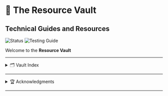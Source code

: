 # 🌸 The Resource Vault

<div>
  <h2>Technical Guides and Resources</h2>
</div>

<!-- Need to make these better :/ -->
![Status](https://img.shields.io/badge/status-active-brightgreen) 
![Testing Guide](https://img.shields.io/badge/guide-testing-blue) 

Welcome to the **Resource Vault**

---

<details>
  <summary>🗂️ Vault Index</summary>
  
  <div>
    <h3>🧪 <a href="./guide-vault/Api-Testing-Guide.md">API Testing Guide</a></h3>
    <p>um short info thing here</p>
  </div>

  <div>
    <h3>🐳 Docker Guide (Coming Soon Maybe)</h3>
    <p>um short info thing here</p>
  </div>
</details>

---

<details>
  <summary>🏆 Acknowledgments</summary>
  
  <div>
    <h3>example name>
    <p>Worked on the <a href="./example/name-of-file">Example Guide</a></p>
  </div>
</details>

---
